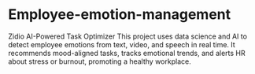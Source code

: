 # Employee-emotion-management
Zidio AI-Powered Task Optimizer  This project uses data science and AI to detect employee emotions from text, video, and speech in real time. It recommends mood-aligned tasks, tracks emotional trends, and alerts HR about stress or burnout, promoting a healthy workplace.
